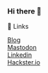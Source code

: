 ### Hi there 👋

🔗 Links

[Blog](https://devmil.de)  
[Mastodon](https://mastodon.social/@devmil)  
[Linkedin](https://www.linkedin.com/in/devmil/)  
[Hackster.io](https://www.hackster.io/devmil)  

<!--
**devmil/devmil** is a ✨ _special_ ✨ repository because its `README.md` (this file) appears on your GitHub profile.

Here are some ideas to get you started:

- 🔭 I’m currently working on ...
- 🌱 I’m currently learning ...
- 👯 I’m looking to collaborate on ...
- 🤔 I’m looking for help with ...
- 💬 Ask me about ...
- 📫 How to reach me: ...
- 😄 Pronouns: ...
- ⚡ Fun fact: ...
-->

<a rel="me" href="https://mastodon.social/@devmil"> </a>
